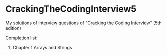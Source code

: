 # CrackingTheCodingInterview5
My solutions of interview questions of "Cracking the Coding Interview" (5th edition)

Completion list:
1. Chapter 1 Arrays and Strings

